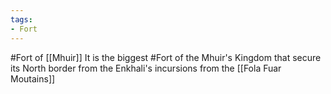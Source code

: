 ```yaml
---
tags:  
- Fort
---
```


#Fort of [[Mhuir]]
It is the biggest #Fort of the Mhuir's Kingdom that secure its North border from the Enkhali's incursions from the [[Fola Fuar Moutains]]
